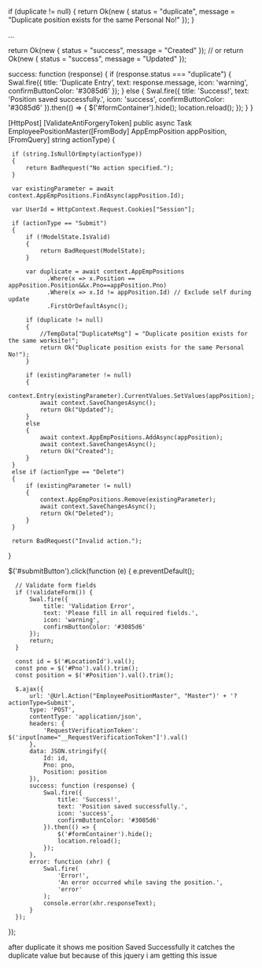 if (duplicate != null)
{
    return Ok(new { status = "duplicate", message = "Duplicate position exists for the same Personal No!" });
}

...

return Ok(new { status = "success", message = "Created" });
// or
return Ok(new { status = "success", message = "Updated" });

success: function (response) {
    if (response.status === "duplicate") {
        Swal.fire({
            title: 'Duplicate Entry',
            text: response.message,
            icon: 'warning',
            confirmButtonColor: '#3085d6'
        });
    } else {
        Swal.fire({
            title: 'Success!',
            text: 'Position saved successfully.',
            icon: 'success',
            confirmButtonColor: '#3085d6'
        }).then(() => {
            $('#formContainer').hide();
            location.reload();
        });
    }
}
 
 
 
 
[HttpPost]
 [ValidateAntiForgeryToken]
 public async Task<IActionResult> EmployeePositionMaster([FromBody] AppEmpPosition appPosition, [FromQuery] string actionType)
 {
    

     if (string.IsNullOrEmpty(actionType))
     {
         return BadRequest("No action specified.");
     }

     var existingParameter = await context.AppEmpPositions.FindAsync(appPosition.Id);

     var UserId = HttpContext.Request.Cookies["Session"];

     if (actionType == "Submit")
     {
         if (!ModelState.IsValid)
         {
             return BadRequest(ModelState);
         }

         var duplicate = await context.AppEmpPositions
               .Where(x => x.Position == appPosition.Position&&x.Pno==appPosition.Pno)
               .Where(x => x.Id != appPosition.Id) // Exclude self during update
               .FirstOrDefaultAsync();

         if (duplicate != null)
         {
             //TempData["DuplicateMsg"] = "Duplicate position exists for the same worksite!";
             return Ok("Duplicate position exists for the same Personal No!");
         }

         if (existingParameter != null)
         {
             context.Entry(existingParameter).CurrentValues.SetValues(appPosition);
             await context.SaveChangesAsync();
             return Ok("Updated");
         }
         else
         {
             await context.AppEmpPositions.AddAsync(appPosition);
             await context.SaveChangesAsync();
             return Ok("Created");
         }
     }
     else if (actionType == "Delete")
     {
         if (existingParameter != null)
         {
             context.AppEmpPositions.Remove(existingParameter);
             await context.SaveChangesAsync();
             return Ok("Deleted");
         }
     }

     return BadRequest("Invalid action.");
 }


  $('#submitButton').click(function (e) {
      e.preventDefault();

      // Validate form fields
      if (!validateForm()) {
          Swal.fire({
              title: 'Validation Error',
              text: 'Please fill in all required fields.',
              icon: 'warning',
              confirmButtonColor: '#3085d6'
          });
          return;
      }

      const id = $('#LocationId').val();
      const pno = $('#Pno').val().trim();
      const position = $('#Position').val().trim();

      $.ajax({
          url: '@Url.Action("EmployeePositionMaster", "Master")' + '?actionType=Submit',
          type: 'POST',
          contentType: 'application/json',
          headers: {
              'RequestVerificationToken': $('input[name="__RequestVerificationToken"]').val()
          },
          data: JSON.stringify({
              Id: id,
              Pno: pno,
              Position: position
          }),
          success: function (response) {
              Swal.fire({
                  title: 'Success!',
                  text: 'Position saved successfully.',
                  icon: 'success',
                  confirmButtonColor: '#3085d6'
              }).then(() => {
                  $('#formContainer').hide();
                  location.reload();
              });
          },
          error: function (xhr) {
              Swal.fire(
                  'Error!',
                  'An error occurred while saving the position.',
                  'error'
              );
              console.error(xhr.responseText);
          }
      });
  });

after duplicate it shows me position Saved Successfully it catches the duplicate value but because of this jquery i am getting this issue

